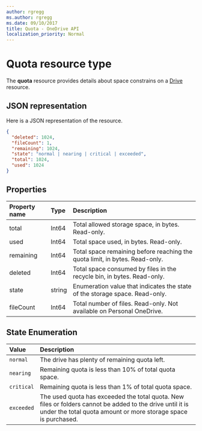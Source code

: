 ```yaml
---
author: rgregg
ms.author: rgregg
ms.date: 09/10/2017
title: Quota - OneDrive API
localization_priority: Normal
---
```

# Quota resource type

The **quota** resource provides details about space constrains on a [Drive](drive.md) resource.

## JSON representation

Here is a JSON representation of the resource.

<!-- {
  "blockType": "resource",
  "optionalProperties": [ ],
  "@odata.type": "microsoft.graph.quota"
}-->

```json
{
  "deleted": 1024,
  "fileCount": 1,
  "remaining": 1024,
  "state": "normal | nearing | critical | exceeded",
  "total": 1024,
  "used": 1024
}
```

## Properties

| Property name | Type   | Description                                                                 |
|:--------------|:-------|:----------------------------------------------------------------------------|
| total         | Int64  | Total allowed storage space, in bytes. Read-only.                           |
| used          | Int64  | Total space used, in bytes. Read-only.                                      |
| remaining     | Int64  | Total space remaining before reaching the quota limit, in bytes. Read-only. |
| deleted       | Int64  | Total space consumed by files in the recycle bin, in bytes. Read-only.      |
| state         | string | Enumeration value that indicates the state of the storage space. Read-only. |
| fileCount     | Int64  | Total number of files. Read-only. Not available on Personal OneDrive.       |

## State Enumeration

| Value      | Description                                                                                                                                                                 |
|:-----------|:----------------------------------------------------------------------------------------------------------------------------------------------------------------------------|
| `normal`   | The drive has plenty of remaining quota left.                                                                                                                               |
| `nearing`  | Remaining quota is less than 10% of total quota space.                                                                                                                      |
| `critical` | Remaining quota is less than 1% of total quota space.                                                                                                                       |
| `exceeded` | The used quota has exceeded the total quota. New files or folders cannot be added to the drive until it is under the total quota amount or more storage space is purchased. |

<!-- {
  "type": "#page.annotation",
  "description": "The quota facet provides information about how much space the OneDrive has available.",
  "keywords": "quota,available,remaining,used",
  "section": "documentation",
  "suppressions": [
    "Warning: /api-reference/v1.0/resources/quota.md:
      Found potential enums in resource example that weren't defined in a table:(normal, nearing,critical,exceeded) are in resource, but () are in table"
  ],
  "tocPath": "Facets/Quota"
} -->
